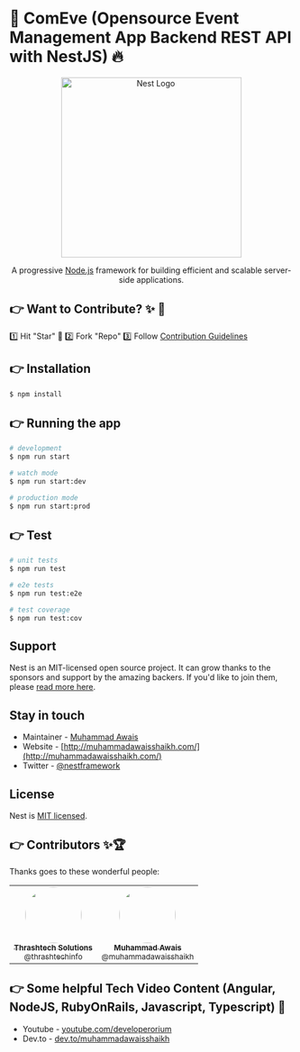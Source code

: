 # 📅 ComEve (Opensource Event Management App Backend REST API with NestJS) 🔥

<p align="center">
  <a href="http://nestjs.com/" target="blank"><img src="https://nestjs.com/img/logo_text.svg" width="320" alt="Nest Logo" /></a>
</p>

[circleci-image]: https://img.shields.io/circleci/build/github/nestjs/nest/master?token=abc123def456
[circleci-url]: https://circleci.com/gh/nestjs/nest

  <p align="center">A progressive <a href="http://nodejs.org" target="_blank">Node.js</a> framework for building efficient and scalable server-side applications.</p>

##  👉  Want to Contribute? ✨ 🔋

1️⃣ Hit "Star" 🚀
2️⃣ Fork "Repo"
3️⃣ Follow [Contribution Guidelines](https://github.com/muhammadawaisshaikh/community-events-nestjs/blob/main/Contributing.md)

## 👉 Installation

```bash
$ npm install
```

## 👉 Running the app

```bash
# development
$ npm run start

# watch mode
$ npm run start:dev

# production mode
$ npm run start:prod
```

## 👉 Test

```bash
# unit tests
$ npm run test

# e2e tests
$ npm run test:e2e

# test coverage
$ npm run test:cov
```

## Support

Nest is an MIT-licensed open source project. It can grow thanks to the sponsors and support by the amazing backers. If you'd like to join them, please [read more here](https://docs.nestjs.com/support).

## Stay in touch

- Maintainer - [Muhammad Awais](http://muhammadawaisshaikh.com/)
- Website - [http://muhammadawaisshaikh.com/](http://muhammadawaisshaikh.com/)
- Twitter - [@nestframework](https://twitter.com/developerorium)

## License

Nest is [MIT licensed](LICENSE).

## 👉 Contributors ✨🏆

Thanks goes to these wonderful people:

<table>
  <tbody>
    <tr>
      <td align="center">
        <a href="https://github.com/thrashtechinfo" rel="nofollow">
          <img src="https://avatars2.githubusercontent.com/u/72252901?s=460&u=615081a4b9a97dfe658e50a2c5b4572279e0b6f1&v=4" width="100px;" alt="" style="max-width:100%; border-radius: 50%;"><br>
          <sub><b>Thrashtech Solutions</b></sub><br>
          <sub>@thrashtechinfo</sub>
        </a>
      </td>
      <td align="center">
        <a href="https://github.com/muhammadawaisshaikh" rel="nofollow">
          <img src="https://avatars2.githubusercontent.com/u/24633059?s=460&u=19555ad8fcd6f89b231927b19650d05193d257e0&v=4" width="100px;" alt="" style="max-width:100%; border-radius: 50%;"><br>
          <sub><b>Muhammad Awais</b></sub><br>
          <sub>@muhammadawaisshaikh</sub>
        </a>
      </td>
    </tr>
  </tbody>
</table>

## 👉 Some helpful Tech Video Content (Angular, NodeJS, RubyOnRails, Javascript, Typescript) 🎥
  - Youtube - [youtube.com/developerorium](https://www.youtube.com/developerorium)
  - Dev.to - [dev.to/muhammadawaisshaikh](https://dev.to/muhammadawaisshaikh)
